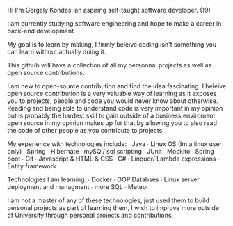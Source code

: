Hi I'm Gergely Kondas, an aspiring self-taught software developer. (19)

I am currently studying software engineering and hope to make a career in back-end development.

My goal is to learn by making, I firmly beleive coding isn't something you can learn without actually doing it.

This github will have a collection of all my personnal projects as well as open source contributions.

I am new to open-source contribution and find the idea fascinating. I beleive open source contribution is a very valuable way of learning as it exposes you
to projects, people and code you would never know about otherwise. Reading and being able to understand code is very important in my opinion but is probably
the hardest skill to gain outside of a business enviroment, open source in my opinion makes up for that by allowing you to also read the code of other people
as you contribute to projects

My experience with technologies include:
∙ Java
∙ Linux OS (Im a linux user only)
∙ Spring
∙ Hibernate
∙ mySQl/ sql scripting
∙ JUnit
∙ Mockito
∙ Spring boot
∙ Git
∙ Javascript & HTML & CSS
∙ C#
∙ Linquer/ Lambda expressions
∙ Entity framework


Technologies I am learning:
∙ Docker
∙ OOP Databses
∙ Linux server deployment and managment
∙ more SQL
∙ Meteor

I am not a master of any of these technologies, just used them to build personal projects as part of learning them, I wish to  improve more outside of University
through personal projects and contributions.

